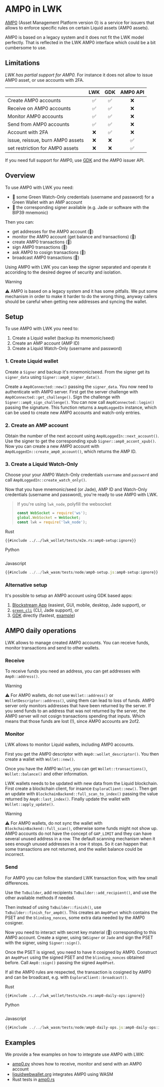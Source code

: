 # AMP0 in LWK

[AMP0](https://blockstream.com/amp/) (Asset Management Platform version 0) is a service for issuers that allows to enforce specific rules on certain Liquid assets (AMP0 assets).

AMP0 is based on a legacy system and it does not fit the LWK model perfectly.
That is reflected in the LWK AMP0 interface which could be a bit cumbersome to use.

## Limitations
_LWK has partial support for AMP0._
For instance it does not allow to issue AMP0 asset, or use accounts with 2FA.

|                                 | LWK | GDK | AMP0 API |
|---------------------------------| :-: | :-: | :------: |
|Create AMP0 accounts             | ✅ | ✅ | ❌ |
|Receive on AMP0 accounts         | ✅ | ✅ | ❌ |
|Monitor AMP0 accounts            | ✅ | ✅ | ❌ |
|Send from AMP0 accounts          | ✅ | ✅ | ❌ |
|Account with 2FA                 | ❌ | ✅ | ❌ |
|issue, reissue, burn AMP0 assets | ❌ | ❌ | ✅ |
|set restriction for AMP0 assets  | ❌ | ❌ | ✅ |

If you need full support for AMP0, use [GDK](https://github.com/blockstream/gdk) and the AMP0 issuer API.

## Overview

To use AMP0 with LWK you need:
* 👀 some Green Watch-Only credentials (username and password) for a Green Wallet with an AMP account
* 🔑 the corresponding signer available (e.g. Jade or software with the BIP39 mnemonic)

Then you can:
* get addresses for the AMP0 account (👀)
* monitor the AMP0 account (get balance and transactions) (👀)
* create AMP0 transactions (👀)
* sign AMP0 transactions (🔑)
* ask AMP0 to cosign transactions (👀)
* broadcast AMP0 transactions (👀)

Using AMP0 with LWK you can keep the signer separated and operate it accoriding to the desired degree of security and isolation.

> [!WARNING]
> ⚠️ AMP0 is based on a legacy system and it has some pitfalls.
> We put some mechanism in order to make it harder to do the wrong thing, anyway callers should be careful when getting new addresses and syncing the wallet.

## Setup
To use AMP0 with LWK you need to:
1. Create a Liquid wallet (backup its mnemonic/seed)
2. Create an AMP account (AMP ID)
3. Create a Liquid Watch-Only (username and password)

### 1. Create Liquid wallet
Create a `Signer` and backup it's mnemonic/seed.
From the signer get its `signer_data` using `Signer::amp0_signer_data()`.

Create a `Amp0Connected::new()` passing the `signer_data`.
You now need to authenticate with AMP0 server.
First get the server challenge with `Amp0Connected::get_challenge()`.
Sign the challenge with `Signer::amp0_sign_challenge()`.
You can now call `Amp0Connected::login()` passing the signature.
This function returns a `Amp0LoggedIn` instance, which can be used to create new AMP0 accounts and watch-only entries.

### 2. Create an AMP account
Obtain the number of the next account using `Amp0LoggedIn::next_account()`.
Use the signer to get the corresponding xpub `Signer::amp0_accont_xpub()`.
Now you can create a new AMP0 account with `Amp0LoggedIn::create_amp0_account()`, which returns the AMP ID.

### 3. Create a Liquid Watch-Only
Choose your your AMP0 Watch-Only credentials `username` and `password` and call `Amp0LoggedIn::create_watch_only()`.


Now that you have mnemonic/seed (or Jade), AMP ID and Watch-Only credentials (username and password), you're ready to use AMP0 with LWK.

> If you're using `lwk_node`, polyfill the websocket
> ```typescript
> const WebSocket = require('ws');
> global.WebSocket = WebSocket;
> const lwk = require('lwk_node');
> ```

<custom-tabs category="lang">
<div slot="title">Rust</div>
<section>

```rust,ignore
{{#include ../../lwk_wollet/tests/e2e.rs:amp0-setup:ignore}}
```
</section>

<div slot="title">Python</div>
<section>

```python
```
</section>

<div slot="title">Javascript</div>
<section>

```typescript
{{#include ../../lwk_wasm/tests/node/amp0-setup.js:amp0-setup:ignore}}
```
</section>
</custom-tabs>

### Alternative setup
It's possible to setup an AMP0 account using GDK based apps:
1. [Blockstream App](https://blockstream.com/app/) (easiest, GUI, mobile, desktop, Jade support), or
2. [`green_cli`](https://github.com/Blockstream/green_cli/) (CLI, Jade support), or
3. [GDK](https://github.com/blockstream/gdk) directly (fastest, [example](gdk-amp0.py))

## AMP0 daily operations

LWK allows to manage created AMP0 accounts.
You can receive funds, monitor transactions and send to other wallets.

### Receive
To receive funds you need an address, you can get addresses with `Amp0::address()`.

> [!WARNING]
> ⚠️ For AMP0 wallets, do not use `Wollet::address()` or `WolletDescriptor::address()`, using them can lead to loss of funds.
> AMP0 server only monitors addresses that have been returned by the server.
> If you send funds to an address that was not returned by the server, the AMP0 server will not cosign transactions spending that inputs.
> Which means that those funds are lost (!), since AMP0 accounts are 2of2.

### Monitor
LWK allows to monitor Liquid wallets, including AMP0 accounts.

First you get the AMP0 descriptor with `Amp0::wollet_descriptor()`.
You then create a wallet with `Wollet::new()`.

Once you have the AMP0 `Wollet`, you can get `Wollet::transactions()`, `Wollet::balance()` and other information.

LWK wallets needs to be updated with new data from the Liquid blockchain.
First create a blockchain client, for insance `EsploraClient::new()`.
Then get an update with `BlockchainBackend::full_scan_to_index()` passing the value returned by `Amp0::last_index()`.
Finally update the wallet with `Wollet::apply_update()`.

> [!WARNING]
> ⚠️ For AMP0 wallets, do not sync the wallet with `BlockchainBackend::full_scan()`, otherwise some funds might not show up.
> AMP0 accounts do not have the concept of `GAP_LIMIT` and they can have several unused address in a row.
> The default scanning mechanism when it sees enough unused addresses in a row it stops.
> So it can happen that some transactions are not returned, and the wallet balance could be incorrect.

### Send
For AMP0 you can follow the standard LWK transaction flow, with few small differences.

Use the `TxBuilder`, add recipients `TxBuilder::add_recipient()`, and use the other available methods if needed.

Then instead of using `TxBuilder::finish()`, use `TxBuilder::finish_for_amp0()`.
This creates an `Amp0Pset` which contains the PSET and the `blinding_nonces`, some extra data needed by the AMP0 cosigner.

Now you need to interact with secret key material (🔑) corresponding to this AMP0 account.
Create a signer, using `SWSigner` or `Jade` and sign the PSET with the signer, using `Signer::sign()`.

Once the PSET is signed, you need to have it cosigned by AMP0.
Construct an `Amp0Pset` using the signed PSET and the `blinding_nonces` obtained before.
Call `Amp0::sign()` passing the signed `Amp0Pset`.

If all the AMP0 rules are respected, the transaction is cosigned by AMP0 and can be broadcast, e.g. with `EsploraClient::broadcast()`.

<custom-tabs category="lang">
<div slot="title">Rust</div>
<section>

```rust,ignore
{{#include ../../lwk_wollet/tests/e2e.rs:amp0-daily-ops:ignore}}
```
</section>

<div slot="title">Python</div>
<section>

```python
```
</section>

<div slot="title">Javascript</div>
<section>

```typescript
{{#include ../../lwk_wasm/tests/node/amp0-daily-ops.js:amp0-daily-ops:ignore}}
```
</section>
</custom-tabs>

## Examples
We provide a few examples on how to integrate use AMP0 with LWK:
* [amp0.py](../lwk_bindings/tests/bindings/amp0.py) shows how to receive, monitor and send with an AMP0 account
* [liquidwebwallet.org](https://liquidwebwallet.org) integrates AMP0 using WASM
* Rust tests in [amp0.rs](../lwk_wollet/src/amp0.rs)
